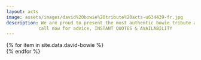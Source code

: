 ```yaml
---
layout: acts
image: assets/images/david%20bowie%20tribute%20acts-u634439-fr.jpg
description: We are proud to present the most authentic bowie tribute acts to one of the most iconic british pop stars. these david bowie tribute acts are keeping his legacy alive.David Bowie was an English rock star known for dramatic musical transformations, including his character Ziggy Stardust. He was inducted into the Rock and Roll Hall of Fame in 1996.His first hit was the song Space Oddity in 1969. The original pop chameleon, Bowie became a fantastical sci-fi character for his breakout Ziggy Stardust album. He later co-wrote Fame, with Carlos Alomar and John Lennon, which became his first American Number one single in 1975. An accomplished actor, Bowie starred in The Man Who Fell to Earth in 1976.these are five star tribute shows who leave their audiences wanting more.  book early to avoid disappointment. <hr>
            call now for advice, INSTANT QUOTES & AVAILABILITY
---
```


<div class="row mt-4 mb-4">
  {% for item in site.data.david-bowie %}
    <div class="col-md-4 mb-5">
      <div class="card border-0 shadow h-100">
        <a href="/acts/{{ item.title | slugify }}">
          <img class="card-img-top" src="{{ item.image_src }}" alt="" />
        </a>
      </div>
    </div>
  {% endfor %}
</div>